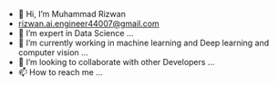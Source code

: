 - 👋 Hi, I’m Muhammad Rizwan
- rizwan.ai.engineer44007@gmail.com
- 👀 I’m expert in Data Science ...
- 🌱 I’m currently working in  machine learning and Deep learning and computer vision ...
- 💞️ I’m looking to collaborate with other Developers ...
- 📫 How to reach me ...

<!---
muhammadrizwan11/muhammadrizwan11 is a ✨ special ✨ repository because its `README.md` (this file) appears on your GitHub profile.
You can click the Preview link to take a look at your changes.
--->
